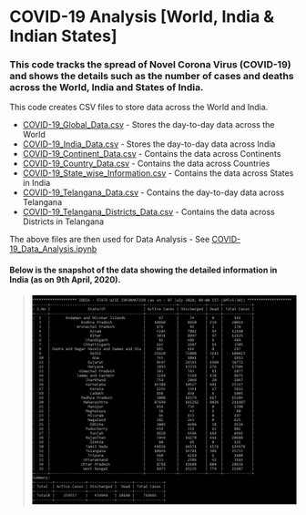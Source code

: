 # COVID-19 Analysis [World, India & Indian States]

### This code tracks the spread of Novel Corona Virus (COVID-19) and shows the details such as the number of cases and deaths across the World, India and States of India.

This code creates CSV files to store data across the World and India.
  * [COVID-19_Global_Data.csv](COVID-19_Global_Data.csv) - Stores the day-to-day data across the World
  * [COVID-19_India_Data.csv](COVID-19_India_Data.csv) - Stores the day-to-day data across India
  * [COVID-19_Continent_Data.csv](COVID-19_Continent_Data.csv) - Contains the data across Continents
  * [COVID-19_Country_Data.csv](COVID-19_Country_Data.csv) - Contains the data across Countries
  * [COVID-19_State_wise_Information.csv](COVID-19_State_wise_Information.csv) - Contains the data across States in India
  * [COVID-19_Telangana_Data.csv](COVID-19_Telangana_Data.csv) - Contains the day-to-day data across Telangana
  * [COVID-19_Telangana_Districts_Data.csv](COVID-19_Telangana_Districts_Data.csv) - Contains the data across Districts in Telangana



The above files are then used for Data Analysis - See [COVID-19_Data_Analysis.ipynb](https://github.com/Ram-95/Corona-Tracker/blob/master/COVID-19_Data_Analysis.ipynb)

#### Below is the snapshot of the data showing the detailed information in India (as on 9th April, 2020).

> ![India-result](https://raw.githubusercontent.com/Ram-95/Corona-Tracker/master/india_data.JPG)
